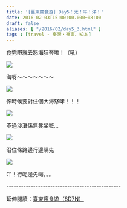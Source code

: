 ```yaml
---
title: '[臺東瘋食遊] Day5：太！平！洋！'
date: 2016-02-03T15:00:00.000+08:00
draft: false
aliases: [ "/2016/02/day5_3.html" ]
tags : [travel - 臺灣・臺東、知本]
---
```


食完嘢就去怒海狂奔啦！（吼）  

[![](https://c2.staticflickr.com/6/5644/30030781064_e7f57b74c9_z.jpg)](https://c2.staticflickr.com/6/5644/30030781064_e7f57b74c9_z.jpg)

海呀～～～～～～～  

[![](https://c2.staticflickr.com/6/5659/30030779534_894d056c3d_z.jpg)](https://c2.staticflickr.com/6/5659/30030779534_894d056c3d_z.jpg)

係時候要對住個大海怒哮！！！  

[![](https://c2.staticflickr.com/6/5499/30030778924_86a3faa39a_z.jpg)](https://c2.staticflickr.com/6/5499/30030778924_86a3faa39a_z.jpg)

不過沙灘係無凳坐嘅...  

[![](https://c2.staticflickr.com/6/5824/30545143012_a6e9146da4_z.jpg)](https://c2.staticflickr.com/6/5824/30545143012_a6e9146da4_z.jpg)

沿住條路邊行邊睇先  

[![](https://c2.staticflickr.com/6/5476/30573938341_64e953ee37_z.jpg)](https://c2.staticflickr.com/6/5476/30573938341_64e953ee37_z.jpg)

吖！行呢邊先啱。。。  
  
\-----------------------------------------------  
  
延伸閱讀：[臺東瘋食遊（8D7N）](http://www.hidie.net/2016/03/8d7n.html)